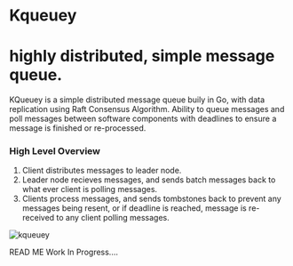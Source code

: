 # Kqueuey

# highly distributed, simple message queue.

 KQueuey is a simple distributed message queue buily in Go, with data replication using Raft Consensus Algorithm.
 Ability to queue messages and poll messages between software components with deadlines to ensure a message is finished or re-processed.

### High Level Overview
   1. Client distributes messages to leader node.
   2. Leader node recieves messages, and sends batch messages back to what ever client is polling messages.
   4. Clients process messages, and sends tombstones back to prevent any messages being resent, or if deadline is reached, message is re-received to any client polling messages.


![kqueuey](https://github.com/user-attachments/assets/a9a0cca6-f4f7-4431-882b-a686bae0d34c)


READ ME Work In Progress....
